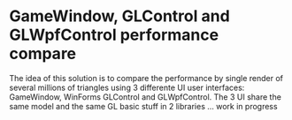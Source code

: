 # GameWindow, GLControl and GLWpfControl performance compare
The idea of this solution is to compare the performance by single render of several millions of triangles using 3 differente UI user interfaces: GameWindow, WinForms GLControl and GLWpfControl. The 3 UI share the same model and the same GL basic stuff in 2 libraries ... work in progress
